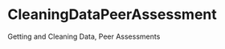 CleaningDataPeerAssessment
==========================

Getting and Cleaning Data, Peer Assessments 
